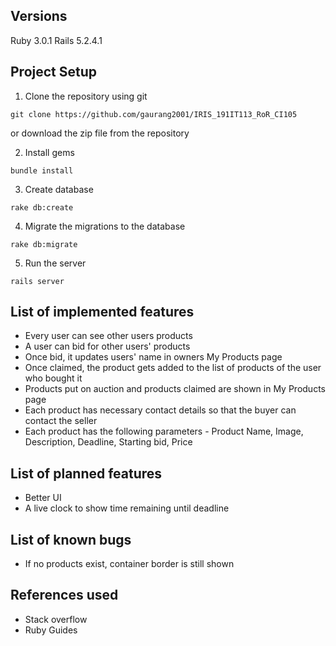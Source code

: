 ## Versions 

Ruby 3.0.1
Rails 5.2.4.1

## Project Setup
 1. Clone the repository using git
```
git clone https://github.com/gaurang2001/IRIS_191IT113_RoR_CI105
```
or download the zip file from the repository

2. Install gems
```
bundle install
```

3. Create database
```
rake db:create
```
4. Migrate the migrations to the database
```
rake db:migrate
```
5. Run the server
```
rails server
```

## List of implemented features
* Every user can see other users products
* A user can bid for other users' products
* Once bid, it updates users' name in owners My Products page
* Once claimed, the product gets added to the list of products of the user who bought it
* Products put on auction and products claimed are shown in My Products page
* Each product has necessary contact details so that the buyer can contact the seller
* Each product has the following parameters - Product Name, Image, Description, Deadline, Starting bid, Price

## List of planned features
* Better UI
* A live clock to show time remaining until deadline

## List of known bugs
* If no products exist, container border is still shown

## References used
* Stack overflow
* Ruby Guides
